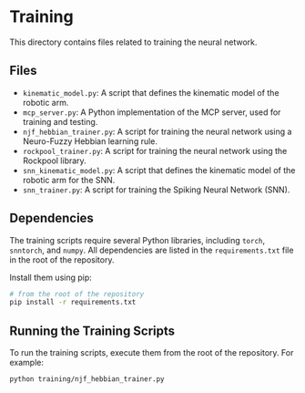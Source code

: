 # Training

This directory contains files related to training the neural network.

## Files

*   `kinematic_model.py`: A script that defines the kinematic model of the robotic arm.
*   `mcp_server.py`: A Python implementation of the MCP server, used for training and testing.
*   `njf_hebbian_trainer.py`: A script for training the neural network using a Neuro-Fuzzy Hebbian learning rule.
*   `rockpool_trainer.py`: A script for training the neural network using the Rockpool library.
*   `snn_kinematic_model.py`: A script that defines the kinematic model of the robotic arm for the SNN.
*   `snn_trainer.py`: A script for training the Spiking Neural Network (SNN).

## Dependencies

The training scripts require several Python libraries, including `torch`, `snntorch`, and `numpy`. All dependencies are listed in the `requirements.txt` file in the root of the repository.

Install them using pip:
```bash
# from the root of the repository
pip install -r requirements.txt
```

## Running the Training Scripts

To run the training scripts, execute them from the root of the repository. For example:

```bash
python training/njf_hebbian_trainer.py
```
